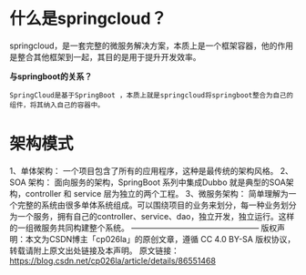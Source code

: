 # 什么是springcloud？

springcloud，是一套完整的微服务解决方案，本质上是一个框架容器，他的作用是整合其他框架到一起，其目的是用于提升开发效率。

**与springboot的关系？**

 	SpringCloud是基于SpringBoot ，本质上就是springcloud将springboot整合为自己的组件，将其纳入自己的容器中。

# 架构模式

1、单体架构：
一个项目包含了所有的应用程序，这种是最传统的架构风格。
2、SOA 架构：
面向服务的架构，SpringBoot 系列中集成Dubbo 就是典型的SOA架构，controller 和 service 层为独立的两个工程。
3、微服务架构：
简单理解为一个完整的系统由很多单体系统组成。可以围绕项目的业务来划分，每一种业务划分为一个服务，拥有自己的controller、service、dao，独立开发，独立运行。这样的一组微服务共同构建整个系统。
————————————————
版权声明：本文为CSDN博主「cp026la」的原创文章，遵循 CC 4.0 BY-SA 版权协议，转载请附上原文出处链接及本声明。
原文链接：https://blog.csdn.net/cp026la/article/details/86551468